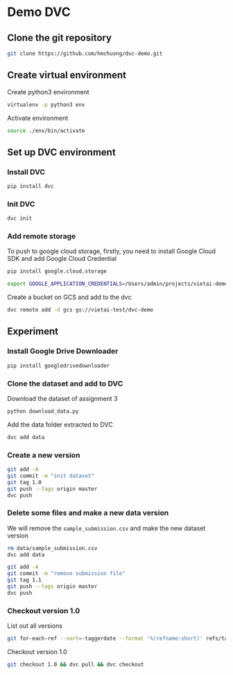 # Demo DVC

## Clone the git repository
```bash
git clone https://github.com/hmchuong/dvc-demo.git
```

## Create virtual environment
Create python3 environment
```bash
virtualenv -p python3 env
```
Activate environment
```bash
source ./env/bin/activate
```

## Set up DVC environment
### Install DVC
```bash
pip install dvc
```
### Init DVC
```bash
dvc init
```
### Add remote storage
To push to google cloud storage, firstly, you need to install Google Cloud SDK and add Google Cloud Credential
```bash
pip install google.cloud.storage
```
```bash
export GOOGLE_APPLICATION_CREDENTIALS=/Users/admin/projects/vietai-demo/dvc-demo/authen.json
```
Create a bucket on GCS and add to the dvc
```bash
dvc remote add -d gcs gs://vietai-test/dvc-demo
```
## Experiment
### Install Google Drive Downloader
```bash
pip install googledrivedownloader
```
### Clone the dataset and add to DVC
Download the dataset of assignment 3
```bash
python download_data.py
```
Add the data folder extracted to DVC
```bash
dvc add data
```
### Create a new version
```bash
git add -A
git commit -m "init dataset"
git tag 1.0
git push --tags origin master
dvc push
```
### Delete some files and make a new data version
We will remove the `sample_submission.csv` and make the new dataset version
```bash
rm data/sample_submission.csv
dvc add data
```
```bash
git add -A
git commit -m "remove submission file"
git tag 1.1
git push --tags origin master
dvc push
```

### Checkout version 1.0
List out all versions
```bash
git for-each-ref --sort=-taggerdate --format '%(refname:short)' refs/tags
```
Checkout version 1.0
```bash
git checkout 1.0 && dvc pull && dvc checkout
```
